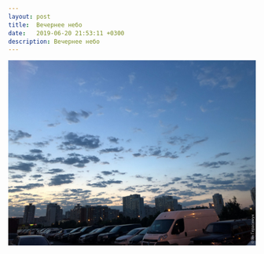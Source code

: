 ```yaml
---
layout: post
title:  Вечернее небо
date:   2019-06-20 21:53:11 +0300
description: Вечернее небо
---
```


<img src="/assets/images/2019/06/2019-06-20_21-53-11_IMG_1574_web.jpg" class="img-fluid mx-auto d-block" alt="Вечернее небо" />
